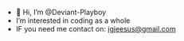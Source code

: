 - 👋 Hi, I’m @Deviant-Playboy
- I’m interested in coding as a whole
- IF you need me contact on: igjeesus@gmail.com


